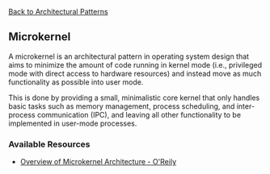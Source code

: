 [Back to Architectural Patterns](08-architectural-patterns.md)
## Microkernel

A microkernel is an architectural pattern in operating system design that aims to minimize the amount of code running in kernel mode (i.e., privileged mode with direct access to hardware resources) and instead move as much functionality as possible into user mode.

This is done by providing a small, minimalistic core kernel that only handles basic tasks such as memory management, process scheduling, and inter-process communication (IPC), and leaving all other functionality to be implemented in user-mode processes.
### Available Resources

- [Overview of Microkernel Architecture - O'Reily](https://www.oreilly.com/library/view/software-architecture-patterns/9781491971437/ch03.html)